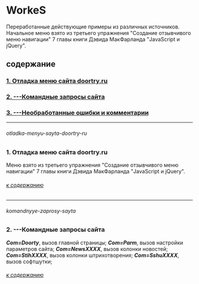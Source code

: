 ﻿# WorkeS
Переработанные действующие примеры из различных источников.  Начальное меню взято из третьего упражнения  "Создание отзывчивого меню навигации" 7 главы книги Дэвида МакФарланда "JavaScript и jQuery".

## содержание
### [1. Отладка меню сайта doortry.ru](#otladka-menyu-sayta-doortry-ru)
### [2. ---Командные запросы сайта](#komandnyye-zaprosy-sayta)
### [3. ---Необработанные ошибки и комментарии](#neobrabotannye-oshibki)
***
###### otladka-menyu-sayta-doortry-ru
### 1. Отладка меню сайта doortry.ru


Mеню взято из третьего упражнения  "Создание отзывчивого меню навигации" 7 главы книги Дэвида МакФарланда "JavaScript и jQuery".


###### [к содержанию](#%D1%81%D0%BE%D0%B4%D0%B5%D1%80%D0%B6%D0%B0%D0%BD%D0%B8%D0%B5)
***
###### komandnyye-zaprosy-sayta
### 2. ---Командные запросы сайта
***Com=Doorty***, вызов главной страницы;
***Com=Parm***, вызов настройки параметров сайта;
***Com=NewsXXXX***, вызов колонки новостей;
***Com=StihXXXX***, вызов колонки штрихотворения;
***Com=SshuXXXX***, вызов софтшутки;



###### [к содержанию](#%D1%81%D0%BE%D0%B4%D0%B5%D1%80%D0%B6%D0%B0%D0%BD%D0%B8%D0%B5)



